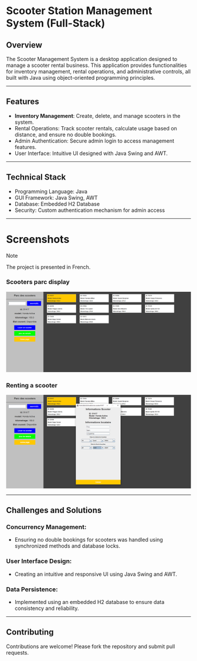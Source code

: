 ﻿# Scooter Station Management System (Full-Stack)
## Overview
The Scooter Management System is a desktop application designed to manage a scooter rental business. This application provides functionalities for inventory management, rental operations, and administrative controls, all built with Java using object-oriented programming principles.

<hr />

## Features
- **Inventory Management**: Create, delete, and manage scooters in the system.
- Rental Operations: Track scooter rentals, calculate usage based on distance, and ensure no double bookings.
- Admin Authentication: Secure admin login to access management features.
- User Interface: Intuitive UI designed with Java Swing and AWT.

<hr />

## Technical Stack
- Programming Language: Java
- GUI Framework: Java Swing, AWT
- Database: Embedded H2 Database
- Security: Custom authentication mechanism for admin access

<hr />

# Screenshots
> [!NOTE]
> The project is presented in French.
### Scooters parc display
![IMG1!](displayImages/img1.png)
### Renting a scooter
![IMG2!](displayImages/img2.png)
<hr />

## Challenges and Solutions
### Concurrency Management:
- Ensuring no double bookings for scooters was handled using synchronized methods and database locks.
### User Interface Design:
- Creating an intuitive and responsive UI using Java Swing and AWT.
### Data Persistence:
- Implemented using an embedded H2 database to ensure data consistency and reliability.

<hr />

## Contributing
Contributions are welcome! Please fork the repository and submit pull requests.
